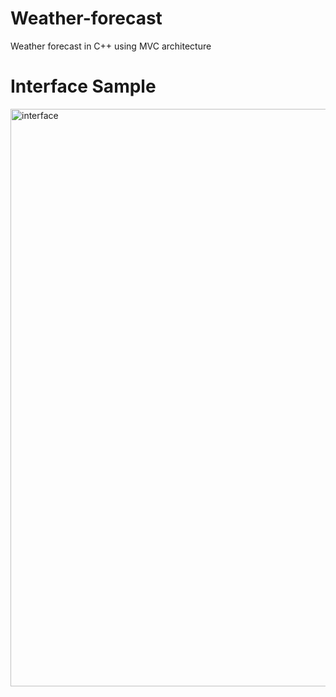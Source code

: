 # Weather-forecast
Weather forecast in C++ using MVC architecture

# Interface Sample
<img width="924" alt="interface" src="https://github.com/SAHEKg/Weather-forecast/assets/112969978/4693e51f-2a77-4911-9f83-b17881291f5a">

